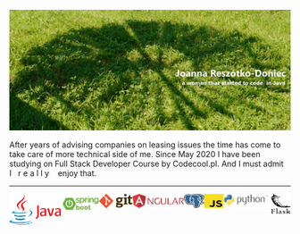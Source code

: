 
![alt text][logo]

[logo]: https://github.com/rivienne8/rivienne8/blob/main/logoMe2.jpg "Logo"

After years of advising companies  on leasing issues the time has come to take care of more technical side of me. Since May 2020
I have been studying on Full Stack Developer Course by Codecool.pl. And I must admit  I&nbsp;&nbsp;    r&nbsp;e&nbsp;a&nbsp;l&nbsp;l&nbsp;y  &nbsp;&nbsp; enjoy that.


*****
<div style="display: flex; marging-right: 2px; align-itmes: center; justify-content: center;" >
<img height="55" style="flex : 1"  src="https://github.com/rivienne8/rivienne8/blob/main/Java_horizontal.png" alt-text="java">
<img height="35" style="flex : 1; top: 15px;" src="https://github.com/rivienne8/rivienne8/blob/main/spring.png" alt-text="spring">
  <img height="25" style="flex : 1; top: 15px;" src="https://github.com/rivienne8/rivienne8/blob/main/git.png" alt-text="git">
  <img height="25" style="flex : 1; top: 15px;" src="https://github.com/rivienne8/rivienne8/blob/main/angular.png" alt-text="angular">
  <img height="25" style="flex : 1; top: 15px;" src="https://github.com/rivienne8/rivienne8/blob/main/postgres2.png" alt-text="postgres">
  <img height="25" style="flex : 1; top: 15px;" src="https://github.com/rivienne8/rivienne8/blob/main/js.png" alt-text="js">
  <img height="25" style="flex : 1; top: 15px;" src="https://github.com/rivienne8/rivienne8/blob/main/python.jpg" alt-text="python">
  <img height="35" style="flex : 1; top: 15px;" src="https://github.com/rivienne8/rivienne8/blob/main/flask.png" alt-text="flask">
                                                                                                            </div>
                                                                                                           



